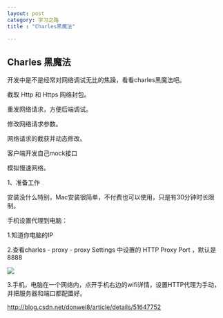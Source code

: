 ```yaml
---
layout: post
category: 学习之路
title : "Charles黑魔法"

---
```


## Charles 黑魔法

开发中是不是经常对网络调试无比的焦躁，看看charles黑魔法吧。

截取 Http 和 Https 网络封包。

重发网络请求，方便后端调试。

修改网络请求参数。

网络请求的截获并动态修改。

客户端开发自己mock接口

模拟慢速网络。



1、准备工作

安装没什么特别，Mac安装很简单，不付费也可以使用，只是有30分钟时长限制。

手机设置代理到电脑：

1.知道你电脑的IP

2.查看charles - proxy - proxy Settings 中设置的 HTTP Proxy Port ，默认是 8888

![](https://xilankong.github.io/resource/charlesOne.png)

3.手机，电脑在一个网络内，点开手机右边的wifi详情，设置HTTP代理为手动，并把服务器和端口都配置好。



http://blog.csdn.net/donwei8/article/details/51647752